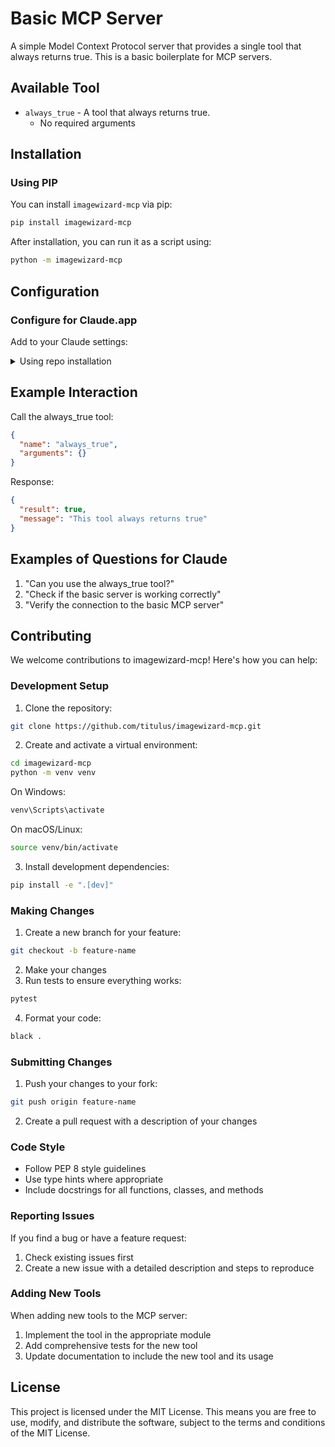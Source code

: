 # Basic MCP Server

A simple Model Context Protocol server that provides a single tool that always returns true. This is a basic boilerplate for MCP servers.

## Available Tool

- `always_true` - A tool that always returns true.
  - No required arguments

## Installation

### Using PIP

You can install `imagewizard-mcp` via pip:

```bash
pip install imagewizard-mcp
```

After installation, you can run it as a script using:

```bash
python -m imagewizard-mcp
```

## Configuration

### Configure for Claude.app

Add to your Claude settings:

<details>
<summary>Using repo installation</summary>

```json
"mcpServers": {
    "basic": {
      "command": "/path/to/imagewizard-mcp/venv/bin/imagewizard-mcp",
      "args": [],
      "env": {},
      "disabled": false,
      "autoApprove": []
    }
}
```
</details>


## Example Interaction

Call the always_true tool:
```json
{
  "name": "always_true",
  "arguments": {}
}
```

Response:
```json
{
  "result": true,
  "message": "This tool always returns true"
}
```

## Examples of Questions for Claude

1. "Can you use the always_true tool?"
2. "Check if the basic server is working correctly"
3. "Verify the connection to the basic MCP server"

## Contributing

We welcome contributions to imagewizard-mcp! Here's how you can help:

### Development Setup

1. Clone the repository:
```bash
git clone https://github.com/titulus/imagewizard-mcp.git
```

2. Create and activate a virtual environment:
```bash
cd imagewizard-mcp
python -m venv venv
```

On Windows:
```bash
venv\Scripts\activate
```

On macOS/Linux:
```bash
source venv/bin/activate
```

3. Install development dependencies:
```bash
pip install -e ".[dev]"
```

### Making Changes

1. Create a new branch for your feature:
```bash
git checkout -b feature-name
```

2. Make your changes
3. Run tests to ensure everything works:
```bash
pytest
```

4. Format your code:
```bash
black .
```

### Submitting Changes

1. Push your changes to your fork:
```bash
git push origin feature-name
```

2. Create a pull request with a description of your changes

### Code Style

- Follow PEP 8 style guidelines
- Use type hints where appropriate
- Include docstrings for all functions, classes, and methods

### Reporting Issues

If you find a bug or have a feature request:

1. Check existing issues first
2. Create a new issue with a detailed description and steps to reproduce

### Adding New Tools

When adding new tools to the MCP server:

1. Implement the tool in the appropriate module
2. Add comprehensive tests for the new tool
3. Update documentation to include the new tool and its usage

## License

This project is licensed under the MIT License. This means you are free to use, modify, and distribute the software, subject to the terms and conditions of the MIT License.